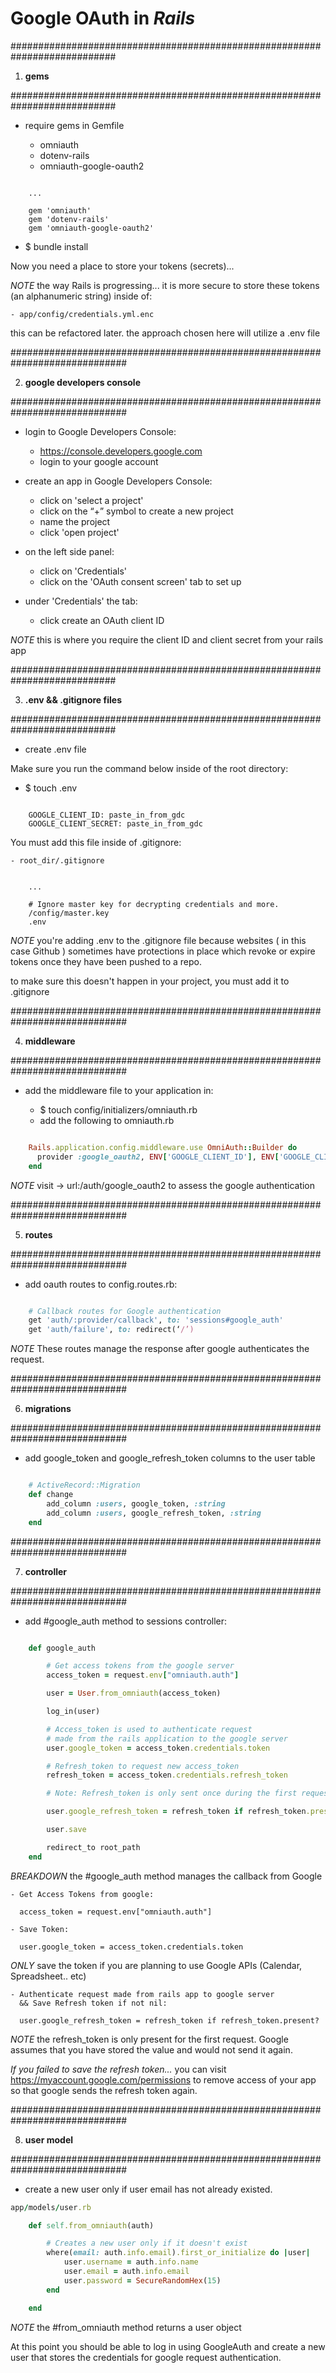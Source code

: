 # Google OAuth in *Rails*

###########################################################################

1. **gems**

###########################################################################

* require gems in Gemfile

    - omniauth
    - dotenv-rails
    - omniauth-google-oauth2

```Gemfile

    ...

    gem 'omniauth'
    gem 'dotenv-rails'
    gem 'omniauth-google-oauth2'

```

* $ bundle install

Now you need a place to store your tokens (secrets)...

*NOTE*
the way Rails is progressing...
it is more secure to store these tokens (an alphanumeric string) inside of:

    - app/config/credentials.yml.enc

this can be refactored later.
the approach chosen here will utilize a .env file

#############################################################################

2. **google developers console**

#############################################################################

* login to Google Developers Console:

    - https://console.developers.google.com
    - login to your google account

* create an app in Google Developers Console:

    - click on 'select a project'
    - click on the “+” symbol to create a new project
    - name the project
    - click 'open project'

* on the left side panel:

    - click on 'Credentials'
    - click on the 'OAuth consent screen' tab to set up

* under 'Credentials' the tab:

    - click create an OAuth client ID

*NOTE*
this is where you require the client ID and client secret from your rails app

###########################################################################

3. **.env && .gitignore files**

###########################################################################

* create .env file

Make sure you run the command below inside of the root directory:

* $ touch .env

```.env

    GOOGLE_CLIENT_ID: paste_in_from_gdc
    GOOGLE_CLIENT_SECRET: paste_in_from_gdc

```

You must add this file inside of .gitignore:

    - root_dir/.gitignore

```.gitignore

    ...

    # Ignore master key for decrypting credentials and more.
    /config/master.key
    .env

```

*NOTE*
you're adding .env to the .gitignore file because websites
( in this case Github ) sometimes have protections in place which
revoke or expire tokens once they have been pushed to a repo.

to make sure this doesn't happen in your project,
you must add it to .gitignore

#############################################################################

4. **middleware**

#############################################################################

* add the middleware file to your application in:

    - $ touch config/initializers/omniauth.rb
    - add the following to omniauth.rb

```ruby

    Rails.application.config.middleware.use OmniAuth::Builder do
      provider :google_oauth2, ENV['GOOGLE_CLIENT_ID'], ENV['GOOGLE_CLIENT_SECRET']
    end

```

*NOTE*
visit -> url:/auth/google_oauth2 to assess the google authentication

#############################################################################

5. **routes**

#############################################################################

* add oauth routes to config.routes.rb:

```ruby

    # Callback routes for Google authentication
    get 'auth/:provider/callback', to: 'sessions#google_auth'
    get 'auth/failure', to: redirect(‘/’)

```

*NOTE*
These routes manage the response after google authenticates the request.

#############################################################################

6. **migrations**

#############################################################################

* add google_token and google_refresh_token columns to the user table

```ruby

    # ActiveRecord::Migration
    def change
        add_column :users, google_token, :string
        add_column :users, google_refresh_token, :string
    end

```

#############################################################################

7. **controller**

#############################################################################

* add #google_auth method to sessions controller:

```ruby

    def google_auth

        # Get access tokens from the google server
        access_token = request.env["omniauth.auth"]

        user = User.from_omniauth(access_token)

        log_in(user)

        # Access_token is used to authenticate request
        # made from the rails application to the google server
        user.google_token = access_token.credentials.token

        # Refresh_token to request new access_token
        refresh_token = access_token.credentials.refresh_token

        # Note: Refresh_token is only sent once during the first request

        user.google_refresh_token = refresh_token if refresh_token.present?

        user.save

        redirect_to root_path
    end


```

*BREAKDOWN*
the #google_auth method manages the callback from Google

    - Get Access Tokens from google:

      access_token = request.env["omniauth.auth"]

    - Save Token:

      user.google_token = access_token.credentials.token

*ONLY*
save the token if you are planning to use Google APIs (Calendar, Spreadsheet.. etc)

    - Authenticate request made from rails app to google server
      && Save Refresh token if not nil:

      user.google_refresh_token = refresh_token if refresh_token.present?

*NOTE*
the refresh_token is only present for the first request.
Google assumes that you have stored the value and would not send it again.

*If you failed to save the refresh token...*
you can visit https://myaccount.google.com/permissions to remove access of your app so that google sends the refresh token again.

#############################################################################

8. **user model**

#############################################################################

* create a new user only if user email has not already existed.

```ruby
app/models/user.rb

    def self.from_omniauth(auth)

        # Creates a new user only if it doesn't exist
        where(email: auth.info.email).first_or_initialize do |user|
            user.username = auth.info.name
            user.email = auth.info.email
            user.password = SecureRandomHex(15)
        end

    end

```

*NOTE*
the #from_omniauth method returns a user object

At this point you should be able to log in using GoogleAuth
and create a new user that stores the credentials for google request authentication.
